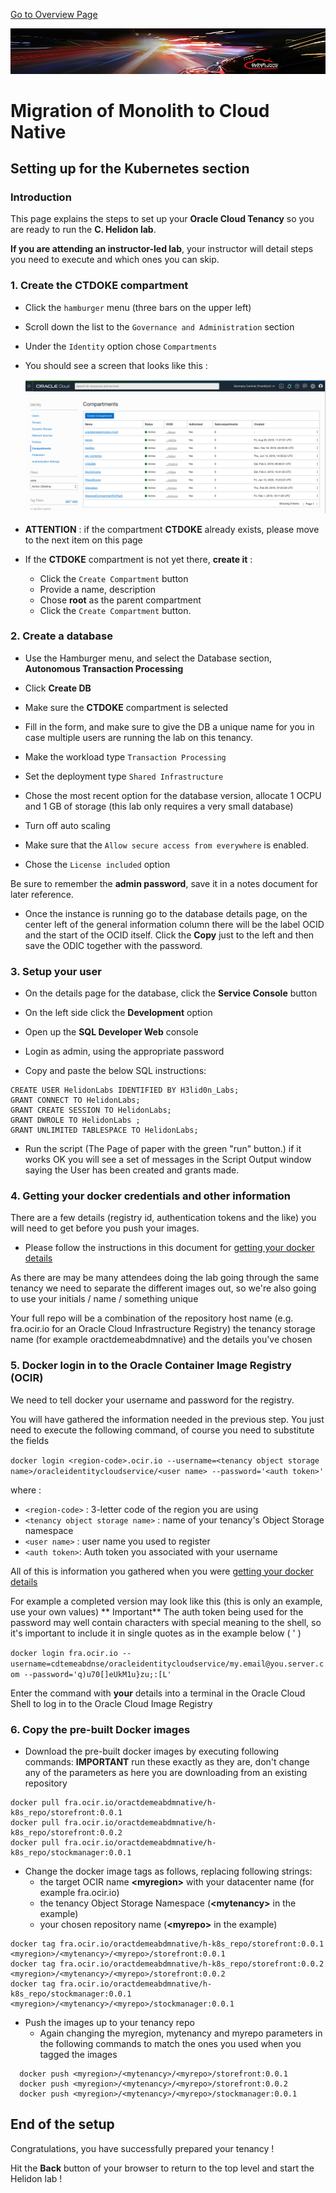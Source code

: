 [Go to Overview Page](../README.md)

![](../../../common/images/customer.logo2.png)

# Migration of Monolith to Cloud Native

## Setting up for the Kubernetes section

### Introduction

This page explains the steps to set up your **Oracle Cloud Tenancy** so you are ready to run the **C. Helidon lab**. 

**If you are attending an instructor-led lab**, your instructor will detail steps you need to execute and which ones you can skip.

### 1. Create the CTDOKE compartment

- Click the `hamburger` menu (three bars on the upper left)

- Scroll down the list to the `Governance and Administration` section

- Under the `Identity` option chose `Compartments`

- You should see a screen that looks like this : 

  ![](images/compartments.png)

  

- **ATTENTION** : if the compartment **CTDOKE** already exists, please move to the next item on this page
- If the **CTDOKE** compartment is not yet there, **create it** : 
  - Click the `Create Compartment` button
  - Provide a name, description
  - Chose **root** as the parent compartment
  - Click the `Create Compartment` button.



### 2. Create a database

- Use the Hamburger menu, and select the Database section, **Autonomous Transaction Processing**
- Click **Create DB**

- Make sure the **CTDOKE** compartment is selected
- Fill in the form, and make sure to give the DB a unique name for you in case multiple users are running the lab on this tenancy.

- Make the workload type `Transaction Processing` 
- Set the deployment type `Shared Infrastructure` 

- Chose the most recent option for the database version, allocate 1 OCPU and 1 GB of storage (this lab only requires a very small database)

- Turn off auto scaling

- Make sure that the `Allow secure access from everywhere` is enabled.

- Chose the `License included` option

Be sure to remember the **admin password**, save it in a notes document for later reference.

- Once the instance is running go to the database details page, on the center left of the general information column there will be the label OCID and the start of the OCID itself. Click the **Copy** just to the left and then save the ODIC together with the password.



### 3. Setup your user

- On the details page for the database, click the **Service Console** button

- On the left side click the **Development** option

- Open up the **SQL Developer Web** console

- Login as admin, using the appropriate password

- Copy and paste the below SQL instructions:

```CREATE USER HelidonLabs IDENTIFIED BY H3lid0n_Labs;
CREATE USER HelidonLabs IDENTIFIED BY H3lid0n_Labs;
GRANT CONNECT TO HelidonLabs;
GRANT CREATE SESSION TO HelidonLabs;
GRANT DWROLE TO HelidonLabs ;
GRANT UNLIMITED TABLESPACE TO HelidonLabs;
```

- Run the script (The Page of paper with the green "run" button.) if it works OK you will see a set of messages in the Script Output window saying the User has been created and grants made.



### 4. Getting your docker credentials and other information

There are a few details (registry id, authentication tokens and the like) you will need to get before you push your images. 

- Please follow the instructions in this document for [getting your docker details](../ManualSetup/GetDockerDetailsForYourTenancy.md)

As there are may be many attendees doing the lab going through the same tenancy we need to separate the different images out, so we're also going to use your initials / name / something unique 

Your full repo will be a combination of the repository host name (e.g. fra.ocir.io for an Oracle Cloud Infrastructure Registry) the tenancy storage name (for example oractdemeabdmnative) and the  details you've chosen

### 5. Docker login in to the Oracle Container Image Registry (OCIR)

We need to tell docker your username and password for the registry. 

You will have gathered the information needed in the previous step. You just need to execute the following command, of course you need to substitute the fields

`docker login <region-code>.ocir.io --username=<tenancy object storage name>/oracleidentitycloudservice/<user name> --password='<auth token>'`

where :

- `<region-code>` : 3-letter code of the region you are using
- `<tenancy object storage name>` : name of your tenancy's Object Storage namespace
- `<user name>` : user name you used to register
- `<auth token>`: Auth token you associated with your username

All of this is information you gathered when you were [getting your docker details](../ManualSetup/GetDockerDetailsForYourTenancy.md)

For example a completed version may look like this (this is only an example, use your own values) ** Important** The auth token being used for the password may well contain characters with special meaning to the shell, so it's important to include it in single quotes as in the example below ( ' )

`docker login fra.ocir.io --username=cdtemeabdnse/oracleidentitycloudservice/my.email@you.server.com --password='q)u70[]eUkM1u}zu;:[L'`

Enter the command with **your** details into a terminal in the Oracle Cloud Shell to log in to the Oracle Cloud Image Registry


### 6. Copy the pre-built Docker images  

- Download the pre-built docker images by executing following commands: **IMPORTANT** run these exactly as they are, don't change any of the parameters as here you are downloading from an existing repository

```
docker pull fra.ocir.io/oractdemeabdmnative/h-k8s_repo/storefront:0.0.1
docker pull fra.ocir.io/oractdemeabdmnative/h-k8s_repo/storefront:0.0.2
docker pull fra.ocir.io/oractdemeabdmnative/h-k8s_repo/stockmanager:0.0.1
```

- Change the docker image tags as follows, replacing following strings:
  - the target OCIR name  **\<myregion\>** with your datacenter name (for example fra.ocir.io)
  - the tenancy Object Storage Namespace (**\<mytenancy\>** in the example)
  - your chosen repository name (**\<myrepo\>** in the example)

```
docker tag fra.ocir.io/oractdemeabdmnative/h-k8s_repo/storefront:0.0.1 <myregion>/<mytenancy>/<myrepo>/storefront:0.0.1
docker tag fra.ocir.io/oractdemeabdmnative/h-k8s_repo/storefront:0.0.2 <myregion>/<mytenancy>/<myrepo>/storefront:0.0.2
docker tag fra.ocir.io/oractdemeabdmnative/h-k8s_repo/stockmanager:0.0.1 <myregion>/<mytenancy>/<myrepo>/stockmanager:0.0.1
```



- Push the images up to your tenancy repo
  - Again changing the myregion, mytenancy and myrepo parameters in the following commands to match the ones you used when you tagged the images

```
  docker push <myregion>/<mytenancy>/<myrepo>/storefront:0.0.1
  docker push <myregion>/<mytenancy>/<myrepo>/storefront:0.0.2
  docker push <myregion>/<mytenancy>/<myrepo>/stockmanager:0.0.1
```



## End of the setup

Congratulations, you have successfully prepared your tenancy ! 

Hit the **Back** button of your browser to return to the top level and start the Helidon lab !




```

```